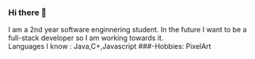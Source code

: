 ### Hi there 👋
I am a 2nd year software enginnering student. In the future I want to be a full-stack developer so I am working towards it.
<br>Languages I know : Java,C+,Javascript 
###-Hobbies: PixelArt
<!--
**HuseyinBerkAlagoz/HuseyinBerkAlagoz** is a ✨ _special_ ✨ repository because its `README.md` (this file) appears on your GitHub profile.

Here are some ideas to get you started:

- 🔭 I’m currently working on ...
- 🌱 I’m currently learning ...
- 👯 I’m looking to collaborate on ...
- 🤔 I’m looking for help with ...
- 💬 Ask me about ...
- 📫 How to reach me: ...
- 😄 Pronouns: ...
- ⚡ Fun fact: ...
-->
